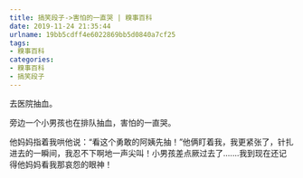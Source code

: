 ```yaml
---
title: 搞笑段子->害怕的一直哭 | 糗事百科
date: 2019-11-24 21:35:44
urlname: 19bb5cdff4e6022869bb5d0840a7cf25
tags: 
- 糗事百科
categories:
- 糗事百科
- 搞笑段子
---
```

去医院抽血。

旁边一个小男孩也在排队抽血，害怕的一直哭。

他妈妈指着我哄他说：“看这个勇敢的阿姨先抽！”他俩盯着我，我更紧张了，针扎进去的一瞬间，我忍不下啊地一声尖叫！小男孩差点厥过去了.......我到现在还记得他妈妈看我那哀怨的眼神！


